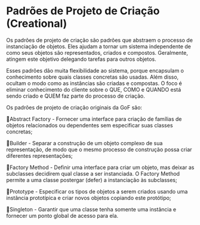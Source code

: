 # Padrões de Projeto de Criação (Creational)

Os padrões de projeto de criação são padrões que abstraem o processo de instanciação de objetos. Eles ajudam a tornar um sistema independente de como seus objetos são representados, criados e compostos. Geralmente, atingem este objetivo delegando tarefas para outros objetos.

Esses padrões dão muita flexibilidade ao sistema, porque encapsulam o conhecimento sobre quais classes concretas são usadas. Além disso, ocultam o modo como as instâncias são criadas e compostas. O foco é eliminar conhecimento do cliente sobre o QUE, COMO e QUANDO está sendo criado e QUEM faz parte do processo de criação.

Os padrões de projeto de criação originais da GoF são:

🔴Abstract Factory - Fornecer uma interface para criação de famílias de objetos relacionados ou dependentes sem especificar suas classes concretas;

🔴Builder - Separar a construção de um objeto complexo de sua representação, de modo que o mesmo processo de construção possa criar diferentes representações;

🔴Factory Method - Definir uma interface para criar um objeto, mas deixar as subclasses decidirem qual classe a ser instanciada. O Factory Method permite a uma classe postergar (defer) a instanciação às subclasses;

🔴Prototype - Especificar os tipos de objetos a serem criados usando uma instância prototípica e criar novos objetos copiando este protótipo;

🔴Singleton - Garantir que uma classe tenha somente uma instância e fornecer um ponto global de acesso para ela.
